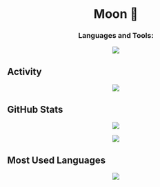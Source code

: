 
<h1 align="center">Moon 🌙</h1>


<!--<p align="left"> <img src="https://komarev.com/ghpvc/?username=aliesmaeili2&label=Profile%20views&color=0e75b6&style=flat" alt="aliesmaeili2" /> </p>-->

<h3 align="center">Languages and Tools:</h3>


<p align="center">
  <a href="https://skillicons.dev">
      <img src="https://skillicons.dev/icons?i=cpp,java,kotlin,linkedin,mysql,ps,xd,discord,androidstudio,html,js,css,dart,flutter,idea" /> </a> 
</p>

## Activity

<p align="center"> 
    <img src="https://github-readme-activity-graph.cyclic.app/graph?username=mahsak01&theme=nord&hide_border=true">
</p> 


## GitHub Stats

<p align="center"> 
    <img src="http://github-readme-streak-stats.herokuapp.com?user=mahsak01&theme=nord&hide_border=true&hide_title=true">
</p>

<p align="center"> 
    <img src="https://github-readme-stats.vercel.app/api?username=mahsak01&theme=nord&hide_border=true&hide_title=true">
</p> 

## Most Used Languages

<p align="center"> 
    <img src="https://github-readme-stats.vercel.app/api/top-langs/?username=mahsak01&theme=nord&hide_border=true&hide_title=true&layout=compact">
</p>
  
  <!--
## SPOTIFY-R-P
  
 ![Alt text](https://spotify-recently-played-readme.vercel.app/api?user=31mqbixjrsgovxkl26e7whevmbou&count=2&width=850)
 -->

      
<!--Spotify Acc

Markdown code snippet:
![Alt text](https://spotify-recently-played-readme.vercel.app/api?user=31mqbixjrsgovxkl26e7whevmbou)
For custom count (1 ≤ {count} ≤ 10):
![Alt text](https://spotify-recently-played-readme.vercel.app/api?user=31mqbixjrsgovxkl26e7whevmbou&count={count})
For custom width (300 ≤ {width} ≤ 1000):
![Alt text](https://spotify-recently-played-readme.vercel.app/api?user=31mqbixjrsgovxkl26e7whevmbou&width={width})
For unique tracks :
![Alt text](https://spotify-recently-played-readme.vercel.app/api?user=31mqbixjrsgovxkl26e7whevmbou&unique={true|1|on|yes})

-->
<!--
<p align="center"> <a href="https://github.com/ryo-ma/github-profile-trophy"><img src="https://github-profile-trophy.vercel.app/?username=aliesmaeili2" alt="aliesmaeili2" /></a> </p> -->
